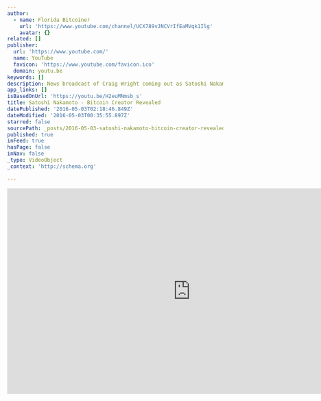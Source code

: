 ```yaml
---
author:
  - name: Florida Bitcoiner
    url: 'https://www.youtube.com/channel/UCX789vJNCVrIfEaMVqk1Ilg'
    avatar: {}
related: []
publisher:
  url: 'https://www.youtube.com/'
  name: YouTube
  favicon: 'https://www.youtube.com/favicon.ico'
  domain: youtu.be
keywords: []
description: News broadcast of Craig Wright coming out as Satoshi Nakamoto
app_links: []
isBasedOnUrl: 'https://youtu.be/H2euMNmsb_s'
title: Satoshi Nakamoto - Bitcoin Creator Revealed
datePublished: '2016-05-03T02:18:46.849Z'
dateModified: '2016-05-03T00:35:55.897Z'
starred: false
sourcePath: _posts/2016-05-03-satoshi-nakamoto-bitcoin-creator-revealed.md
published: true
inFeed: true
hasPage: false
inNav: false
_type: VideoObject
_context: 'http://schema.org'

---
```

<iframe src="https://cdn.embedly.com/widgets/media.html?src=https%3A%2F%2Fwww.youtube.com%2Fembed%2FH2euMNmsb_s%3Ffeature%3Doembed&amp;url=https%3A%2F%2Fwww.youtube.com%2Fwatch%3Fv%3DH2euMNmsb_s%26feature%3Dyoutu.be&amp;image=https%3A%2F%2Fi.ytimg.com%2Fvi%2FH2euMNmsb_s%2Fhqdefault.jpg&amp;key=b7d04c9b404c499eba89ee7072e1c4f7&amp;type=text%2Fhtml&amp;schema=youtube" width="854" height="480" scrolling="no" frameborder="0" allowfullscreen="" style=""></iframe>